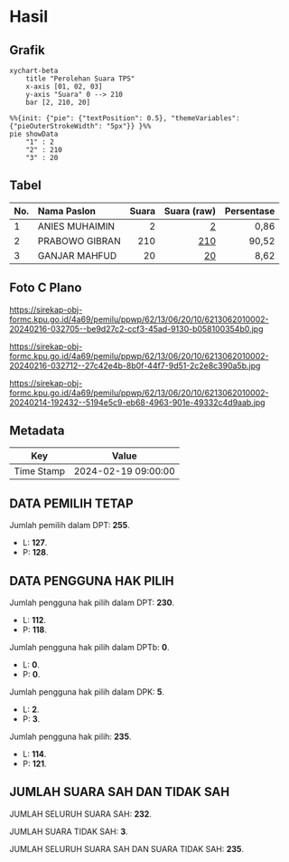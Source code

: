 # Hasil

## Grafik

```mermaid
xychart-beta
    title "Perolehan Suara TPS"
    x-axis [01, 02, 03]
    y-axis "Suara" 0 --> 210
    bar [2, 210, 20]
```

```mermaid
%%{init: {"pie": {"textPosition": 0.5}, "themeVariables": {"pieOuterStrokeWidth": "5px"}} }%%
pie showData
    "1" : 2
    "2" : 210
    "3" : 20
```

## Tabel

| No. | Nama Paslon    | Suara | Suara (raw) | Persentase |
|:--- |:-------------- | -----:| -----------:| ----------:|
| 1   | ANIES MUHAIMIN | 2     | [2][p-1]    | 0,86       |
| 2   | PRABOWO GIBRAN | 210   | [210][p-2]  | 90,52      |
| 3   | GANJAR MAHFUD  | 20    | [20][p-3]   | 8,62       |


[p-1]: https://github.com/gigit-pemilu/pemilu-2024-62-kalimantan-tengah/blob/main/pilpres/hitung-suara/sub/62-kalimantan-tengah/sub/13-barito-timur/sub/06-pematang-karau/sub/2010-lebo/sub/002-tps/sub/paslon-1.txt
[p-2]: https://github.com/gigit-pemilu/pemilu-2024-62-kalimantan-tengah/blob/main/pilpres/hitung-suara/sub/62-kalimantan-tengah/sub/13-barito-timur/sub/06-pematang-karau/sub/2010-lebo/sub/002-tps/sub/paslon-2.txt
[p-3]: https://github.com/gigit-pemilu/pemilu-2024-62-kalimantan-tengah/blob/main/pilpres/hitung-suara/sub/62-kalimantan-tengah/sub/13-barito-timur/sub/06-pematang-karau/sub/2010-lebo/sub/002-tps/sub/paslon-3.txt

## Foto C Plano

https://sirekap-obj-formc.kpu.go.id/4a69/pemilu/ppwp/62/13/06/20/10/6213062010002-20240216-032705--be9d27c2-ccf3-45ad-9130-b058100354b0.jpg

https://sirekap-obj-formc.kpu.go.id/4a69/pemilu/ppwp/62/13/06/20/10/6213062010002-20240216-032712--27c42e4b-8b0f-44f7-9d51-2c2e8c390a5b.jpg

https://sirekap-obj-formc.kpu.go.id/4a69/pemilu/ppwp/62/13/06/20/10/6213062010002-20240214-192432--5194e5c9-eb68-4963-901e-49332c4d9aab.jpg


## Metadata

| Key        | Value               |
| ---------- | ------------------- |
| Time Stamp | 2024-02-19 09:00:00 |


## DATA PEMILIH TETAP

Jumlah pemilih dalam DPT: **255**.
 * L: **127**.
 * P: **128**.

## DATA PENGGUNA HAK PILIH

Jumlah pengguna hak pilih dalam DPT: **230**.
 * L: **112**.
 * P: **118**.

Jumlah pengguna hak pilih dalam DPTb: **0**.
 * L: **0**.
 * P: **0**.

Jumlah pengguna hak pilih dalam DPK: **5**.
 * L: **2**.
 * P: **3**.

Jumlah pengguna hak pilih: **235**.
 * L: **114**.
 * P: **121**.

## JUMLAH SUARA SAH DAN TIDAK SAH

JUMLAH SELURUH SUARA SAH: **232**.

JUMLAH SUARA TIDAK SAH: **3**.

JUMLAH SELURUH SUARA SAH DAN SUARA TIDAK SAH: **235**.


